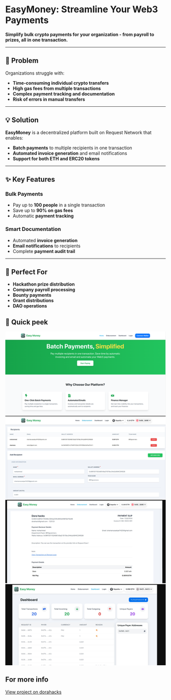 # EasyMoney: Streamline Your Web3 Payments

**Simplify bulk crypto payments for your organization - from payroll to prizes, all in one transaction.**

---

## 🎯 Problem

Organizations struggle with:

- **Time-consuming individual crypto transfers**
- **High gas fees from multiple transactions**
- **Complex payment tracking and documentation**
- **Risk of errors in manual transfers**

---

## 💡 Solution

**EasyMoney** is a decentralized platform built on Request Network that enables:

- **Batch payments** to multiple recipients in one transaction
- **Automated invoice generation** and email notifications
- **Support for both ETH and ERC20 tokens**

---

## ✨ Key Features

### **Bulk Payments**

- Pay up to **100 people** in a single transaction
- Save up to **90% on gas fees**
- Automatic **payment tracking**

### **Smart Documentation**

- Automated **invoice generation**
- **Email notifications** to recipients
- Complete **payment audit trail**

---

## 🎯 Perfect For

- **Hackathon prize distribution**
- **Company payroll processing**
- **Bounty payments**
- **Grant distributions**
- **DAO operations**

## 👀 Quick peek

![landing page](image.png)
![add recipients](image-4.png)
![invoice preview](image-5.png)
![AI dashboard](image-6.png)

## For more info

[View project on dorahacks](https://dorahacks.io/buidl/20482)
